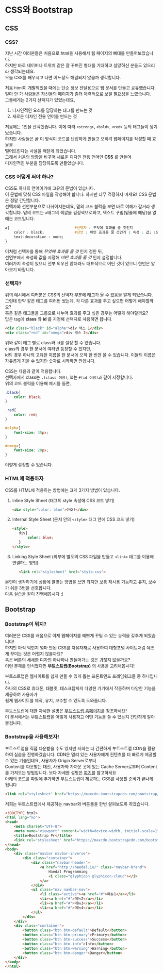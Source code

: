 # CSS와 Bootstrap  
## CSS
### CSS?
지난 시간 여러분들은 처음으로 html을 사용해서 웹 페이지의 뼈대를 만들어보았습니다.  
하지만 바로 네이버나 트위치 같은 잘 꾸며진 형태를 기대하고 실망하신 분들도 있으리라 생각되는데요.  
오늘 CSS를 배우시고 나면 어느정도 해결되지 않을까 생각합니다.  
  
처음 html이 개발되었을 때에는 단순 정보 전달용으로 웹 문서를 만들고 공유했습니다.  
얼마 안 가 사람들은 자신들의 페이지가 좀더 매력적으로 보일 필요성을 느꼈습니다.  
그들에게는 2가지 선택지가 있었는데요,  
1. 디자인적인 요소를 담당하는 태그를 만드는 것
2. 새로운 디자인 전용 언어를 만드는 것  

처음에는 1번을 선택했습니다. 
이에 따라 `<strong>`, `<bold>`, `<red>` 등의 태그들이 생겨났습니다.  
하지만 사람들은 곧 이 방식이 코드를 난잡하게 만들고 오히려 웹페이지를 작성할 때 효율을  
떨어뜨린다는 사실을 깨닫게 되었습니다.  
그래서 처음의 방향을 바꾸어 새로운 디자인 전용 언어인 __CSS__ 를 만들어   
디자인적인 부분을 담당하도록 만들었습니다.  

### CSS 어떻게 써야 하나?
CSS도 하나의 언어이기에 고유의 문법이 있습니다.  
이 문법에 맞춰 CSS 파일을 작성해야 합니다. 하지만 너무 걱정하지 마세요! CSS 문법은 정말 간단합니다.  
선택자와 선언부분으로 나뉘어지는데요, 밑의 코드 블럭을 보면 바로 이해가 갈거라 생각합니다.
밑의 코드는 `a`태그의 색깔을 검정색으로하고, 텍스트 꾸밈(밑줄에 해당)을 없애는 코드입니다.   
```css
a{                              #선택자 : 무엇에 효과를 줄 것인지
    color : black;              #선언 : 어떤 효과를 줄 것인가 ( 속성 : 값; )으로 이루어짐.
    text-decoration : none;
}
```  
이처럼 선택자를 통해 _무엇에 효과를 줄 것_ 인지 정한 뒤,  
선언부에서 속성의 값을 지정해 _어떤 효과를 줄 것_ 인지 설정합니다.  
여러가지 속성이 있으니 전부 외우진 않더라도 대표적으로 어떤 것이 있으니 한번은 알아보기 바랍니다.  
  
### 선택자?
위의 예시에서 여러분은 CSS의 선택자 부분에 태그가 올 수 있음을 알게 되었습니다.  
그런데 만약 같은 태그를 여러번 썼는데, 각 다른 효과를 주고 싶으면 어떻게 해야할까요?  
혹은 같은 태그들을 그룹으로 나누어 효과를 주고 싶은 경우는 어떻게 해야할까요?  
답은 tag에 __class__ 와 __id__ 를 지정해 선택자로 사용하면 됩니다.  
```html
<div class="black" id="alpha">div 박스 1</div> 
<div class="red" id="omega">div 박스 2</div>
```  
위와 같이 태그 별로 class와 id를 설정 할 수 있습니다.  
class의 경우 한 문서에 여러번 등장할 수 있지만,   
id의 경우 하나의 고유한 이름을 한 문서에 오직 한 번만 쓸 수 있습니다.
이들의 이름은 자유롭게 지을 수 있지만 숫자로 시작하면 안됩니다.  
  
CSS는 다음과 같이 적용합니다.  
선택자에서 class는 `.(class 이름)`, id는 `#(id 이름)`과 같이 지정합니다.  
위의 코드 블럭을 이용해 예시를 들면,  
```css
.black{
    color: black;
}

.red{
    color: red;
}

#alpha{
    font-size: 35px;
}

#omega{
    font-size: 20px;
}
```   
이렇게 설정할 수 있습니다.  

### HTML에 적용하자  
CSS를 HTML에 적용하는 방법에는 크게 3가지 방법이 있습니다.  
1. Inline Style Sheet (태그의 style 속성에 CSS 코드 넣기)  
    ```html
    <div style="color: blue">야호!</div>   
    ```
2. Internal Style Sheet (문서 안의 `<style>` 태그 안에 CSS 코드 넣기)
    ```html
    <style>
       div{
           color: blue;
       }
    </style>
    ```
3. Linking Style Sheet (외부에 별도의 CSS 파일을 만들고 `<link>` 태그를 이용해 연결하는 방법)  
    ```html
       <link rel="stylesheet" href="style.css">
    ```  
본인이 생각하기에 상황에 알맞는 방법을 쓰면 되지만 보통 재사용 가능하고 유지, 보수가 쉬운 3번을 선호합니다.  
다음 [실습](https://github.com/haedal-with-knu/instuctorTraining/blob/master/challenge/A.HTML_CSS_mycard.md)을 같이 진행해봅시다 :)

## Bootstrap
### Bootstrap이 뭐지?  
여러분은 CSS를 배움으로 이제 웹페이지를 예쁘게 꾸밀 수 있는 능력을 갖추게 되었습니다!  
하지만 아직 익힌지 얼마 안된 CSS를 자유자재로 사용하여 대형포털 사이트처럼 예쁘게 꾸미는 것은 어렵지 않을까요?  
혹은 버튼의 세세한 디자인 하나하나 만들어가는 것은 귀찮지 않을까요?  
이런 문제를 인식했다면 __부트스트랩(Bootstrap)__ 의 사용을 고려해봅시다!  
  
부트스트랩은 웹사이트를 쉽게 만들 수 있게 돕는 프론트엔드 프레임워크들 중 하나입니다.  
하나의 CSS로 휴대폰, 태블릿, 데스크탑까지 다양한 기기에서 작동하며 다양한 기능을 제공하여 사용자가  
쉽게 웹사이트를 제작, 유지, 보수할 수 있도록 도와줍니다.  
  
부트스트랩에 대한 자세한 설명은 [부트스트랩 홈페이지](http://bootstrapk.com/)를 참조하세요!  
이 문서에서는 부트스트랩을 어떻게 사용하고 어떤 기능을 쓸 수 있는지 간단하게 알아볼겁니다.
  
### Bootstrap을 사용해보자!  
부트스트랩을 직접 다운받을 수도 있지만 저희는 더 간편하게 부트스트랩 CDN을 활용하여 실습을 진행하겠습니다.
CDN은 멀리 있는 사용자에게 컨텐츠를 더 빠르게 제공할 수 있는 기술인데요, 사용자가 Origin Server로부터  
Content를 다운받는 대신, 사용자와 가까운 곳에 있는 Cache Server로부터 Content를 가져오는 방법입니다.
보다 자세한 설명은 [여기](https://cdn.hosting.kr/cdn%EC%9D%B4%EB%9E%80-%EB%AC%B4%EC%97%87%EC%9D%B8%EA%B0%80%EC%9A%94/)를 참고하세요  
아래의 코드를 파일에 추가하면 부트스트랩이 제공하는 CSS를 사용할 준비가 끝나게 됩니다
```html
<link rel="stylesheet" href="https://maxcdn.bootstrapcdn.com/bootstrap/3.3.2/css/bootstrap.min.css">
```  
저희는 부트스트랩에서 제공하는 navbar와 버튼들을 한번 살펴보도록 하겠습니다.  


```html
<!DOCTYPE html>
<html lang="ko">
<head>
    <meta charset="UTF-8">
    <meta name="viewport" content="width=device-width, initial-scale=1">
    <title>Bootstrap Pr</title>
    <link rel="stylesheet" href="https://maxcdn.bootstrapcdn.com/bootstrap/3.3.2/css/bootstrap.min.css">
</head>
<body>
    <div class="navbar navbar-inverse">
        <div class="container">
            <div class="navbar-header">
                <a href="http://haedal.io/" class="navbar-brand">
                    Haedal Programming
                    <i class="glyphicon glyphicon-cloud"></i>
                </a>
            </div>
            <ul class="nav navbar-nav">
                <li class="active"><a href="#">메뉴1</a></li>
                <li><a href="#">메뉴2</a></li>
                <li><a href="#">메뉴3</a></li>
                <li><a href="#">메뉴4</a></li>
            </ul>
        </div>
    </div>
    <div class="container">
        <button class="btn btn-default">Default</button>
        <button class="btn btn-primary">Primary</button>
        <button class="btn btn-success">Success</button>
        <button class="btn btn-info">Info</button>
        <button class="btn btn-warning">Warning</button>
        <button class="btn btn-danger">Danger</button>
    </div>
</body>
</html>
```
